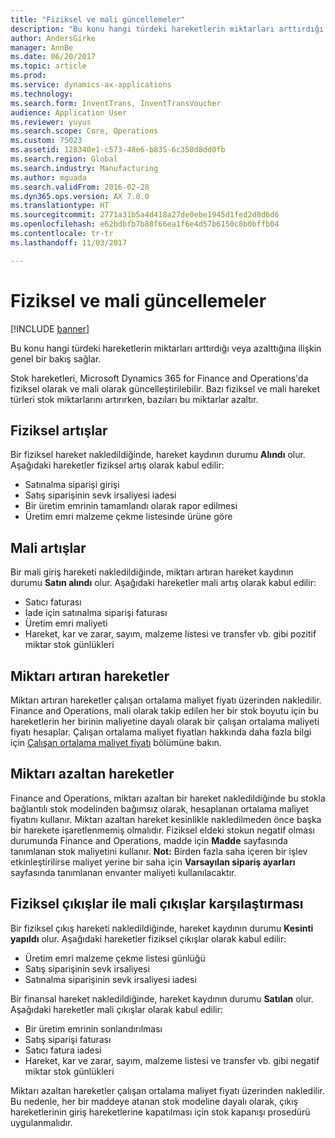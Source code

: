 ```yaml
---
title: "Fiziksel ve mali güncellemeler"
description: "Bu konu hangi türdeki hareketlerin miktarları arttırdığı veya azalttığına ilişkin genel bir bakış sağlar."
author: AndersGirke
manager: AnnBe
ms.date: 06/20/2017
ms.topic: article
ms.prod: 
ms.service: dynamics-ax-applications
ms.technology: 
ms.search.form: InventTrans, InventTransVoucher
audience: Application User
ms.reviewer: yuyus
ms.search.scope: Core, Operations
ms.custom: 75023
ms.assetid: 128340e1-c573-48e6-b835-6c350d8dd0fb
ms.search.region: Global
ms.search.industry: Manufacturing
ms.author: mguada
ms.search.validFrom: 2016-02-28
ms.dyn365.ops.version: AX 7.0.0
ms.translationtype: HT
ms.sourcegitcommit: 2771a31b5a4d418a27de0ebe1945d1fed2d8d6d6
ms.openlocfilehash: e62bdbfb7b88f66ea1f6e4d57b6150c8b0bffb04
ms.contentlocale: tr-tr
ms.lasthandoff: 11/03/2017

---
```


# <a name="physical-and-financial-updates"></a>Fiziksel ve mali güncellemeler

[!INCLUDE [banner](../includes/banner.md)]

Bu konu hangi türdeki hareketlerin miktarları arttırdığı veya azalttığına ilişkin genel bir bakış sağlar. 

Stok hareketleri, Microsoft Dynamics 365 for Finance and Operations'da fiziksel olarak ve mali olarak güncelleştirilebilir. Bazı fiziksel ve mali hareket türleri stok miktarlarını artırırken, bazıları bu miktarlar azaltır.

## <a name="physical-increases"></a>Fiziksel artışlar
Bir fiziksel hareket nakledildiğinde, hareket kaydının durumu **Alındı** olur. Aşağıdaki hareketler fiziksel artış olarak kabul edilir:

-   Satınalma siparişi girişi
-   Satış siparişinin sevk irsaliyesi iadesi
-   Bir üretim emrinin tamamlandı olarak rapor edilmesi
-   Üretim emri malzeme çekme listesinde ürüne göre

## <a name="financial-increases"></a>Mali artışlar
Bir mali giriş hareketi nakledildiğinde, miktarı artıran hareket kaydının durumu **Satın alındı** olur. Aşağıdaki hareketler mali artış olarak kabul edilir:

-   Satıcı faturası
-   İade için satınalma siparişi faturası
-   Üretim emri maliyeti
-   Hareket, kar ve zarar, sayım, malzeme listesi ve transfer vb. gibi pozitif miktar stok günlükleri

## <a name="transactions-that-increase-quantity"></a>Miktarı artıran hareketler
Miktarı artıran hareketler çalışan ortalama maliyet fiyatı üzerinden nakledilir. Finance and Operations, mali olarak takip edilen her bir stok boyutu için bu hareketlerin her birinin maliyetine dayalı olarak bir çalışan ortalama maliyeti fiyatı hesaplar. Çalışan ortalama maliyet fiyatları hakkında daha fazla bilgi için [Çalışan ortalama maliyet fiyatı](running-average-cost-price.md) bölümüne bakın.

## <a name="transactions-that-decrease-quantity"></a>Miktarı azaltan hareketler
Finance and Operations, miktarı azaltan bir hareket nakledildiğinde bu stokla bağlantılı stok modelinden bağımsız olarak, hesaplanan ortalama maliyet fiyatını kullanır. Miktarı azaltan hareket kesinlikle nakledilmeden önce başka bir harekete işaretlenmemiş olmalıdır. Fiziksel eldeki stokun negatif olması durumunda Finance and Operations, madde için **Madde** sayfasında tanımlanan stok maliyetini kullanır. **Not:** Birden fazla saha içeren bir işlev etkinleştirilirse maliyet yerine bir saha için **Varsayılan sipariş ayarları** sayfasında tanımlanan envanter maliyeti kullanılacaktır.

## <a name="physical-issues-vs-financial-issues"></a>Fiziksel çıkışlar ile mali çıkışlar karşılaştırması
Bir fiziksel çıkış hareketi nakledildiğinde, hareket kaydının durumu **Kesinti yapıldı** olur. Aşağıdaki hareketler fiziksel çıkışlar olarak kabul edilir:

-   Üretim emri malzeme çekme listesi günlüğü
-   Satış siparişinin sevk irsaliyesi
-   Satınalma siparişinin sevk irsaliyesi iadesi

Bir finansal hareket nakledildiğinde, hareket kaydının durumu **Satılan** olur. Aşağıdaki hareketler mali çıkışlar olarak kabul edilir:

-   Bir üretim emrinin sonlandırılması
-   Satış siparişi faturası
-   Satıcı fatura iadesi
-   Hareket, kar ve zarar, sayım, malzeme listesi ve transfer vb. gibi negatif miktar stok günlükleri

Miktarı azaltan hareketler çalışan ortalama maliyet fiyatı üzerinden nakledilir. Bu nedenle, her bir maddeye atanan stok modeline dayalı olarak, çıkış hareketlerinin giriş hareketlerine kapatılması için stok kapanışı prosedürü uygulanmalıdır.




